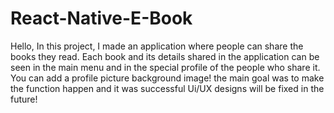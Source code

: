 # React-Native-E-Book
<B></B>
Hello, In this project, I made an application where people can share the books they read. 
Each book and its details shared in the application can be seen in the main menu and in the special profile of the people who share it.
You can add a profile picture background image! the main goal was to make the function happen and it was successful Ui/UX designs will be fixed in the future! 
